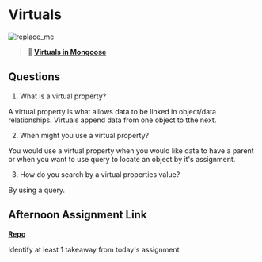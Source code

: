 # Virtuals

![replace_me](https://codeworks.blob.core.windows.net/public/assets/img/illustrations/placeholder.svg)

> **📖 [Virtuals in Mongoose](https://codeworksacademy.com/fs-student-guide/resources/wk5/04-Virtuals)**

## Questions

1. What is a virtual property?

A virtual property is what allows data to be linked in object/data relationships. Virtuals append data from one object to tthe next.

2. When might you use a virtual property? 

You would use a virtual property when you would like data to have a parent or when you want to use query to locate an object by it's assignment.

3. How do you search by a virtual properties value?

By using a query.

## Afternoon Assignment Link

**[Repo](https://github.com/havenfricke/<ASSIGNMENT_REPO>)**

Identify at least 1 takeaway from today's assignment
